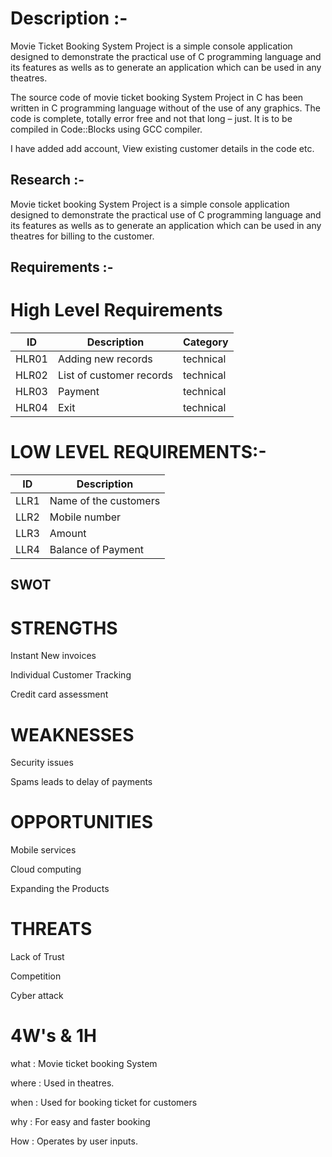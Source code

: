 # Description :-
Movie Ticket Booking System Project is a simple console application designed to demonstrate the practical use of C programming language and its features as wells as to generate an application which can be used in any theatres.

The source code of movie ticket booking System Project in C has been written in C programming language without of the use of any graphics. The code is complete, totally error free and not that long – just. It is to be compiled in Code::Blocks using GCC compiler.

I have added add account, View existing customer details in the code etc.

## Research :-

Movie ticket booking System Project is a simple console application designed to demonstrate the practical use of C programming language and its features as wells as to generate an application which can be used in any theatres for billing to the customer.

## Requirements :-
# High Level Requirements 


| ID | Description | Category | 
| ----- | ----- | ------- | 
|HLR01|Adding new records|technical|  
|HLR02|List of customer records|technical|
|HLR03|Payment|technical|
|HLR04|Exit|technical|   

# LOW LEVEL REQUIREMENTS:-
| ID | Description |
| ----- | ----- | 
|LLR1|Name of the customers|
|LLR2|Mobile number|
|LLR3|Amount|
|LLR4|Balance of Payment|

## SWOT

# STRENGTHS
Instant New invoices

Individual Customer Tracking

Credit card assessment

# WEAKNESSES

Security issues

Spams leads to delay of payments

# OPPORTUNITIES

Mobile services

Cloud computing

Expanding the Products

# THREATS

Lack of Trust

Competition

Cyber attack

# 4W's & 1H

what : Movie ticket booking System

where : Used in  theatres.

when : Used for booking ticket for customers

why : For easy and faster booking

How : Operates by user inputs.